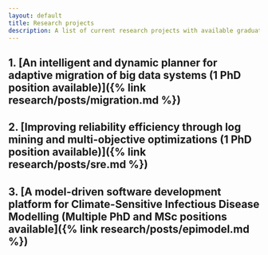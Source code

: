 ```yaml
---
layout: default
title: Research projects
description: A list of current research projects with available graduate positions
---
```



## 1. [An intelligent and dynamic planner for adaptive migration of big data systems (1 PhD position available)]({% link research/posts/migration.md %})
## 2. [Improving reliability efficiency through log mining and multi-objective optimizations (1 PhD position available)]({% link research/posts/sre.md %})
## 3. [A model-driven software development platform for Climate-Sensitive Infectious Disease Modelling (Multiple PhD and MSc positions available]({% link research/posts/epimodel.md %})
